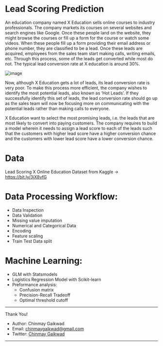 # Lead Scoring Prediction

An education company named X Education sells online courses to industry professionals. The company markets its courses on several websites and search engines like Google. Once these people land on the website, they might browse the courses or fill up a form for the course or watch some videos. When these people fill up a form providing their email address or phone number, they are classified to be a lead. Once these leads are acquired, employees from the sales team start making calls, writing emails, etc. Through this process, some of the leads get converted while most do not. The typical lead conversion rate at X education is around 30%.

![image](https://user-images.githubusercontent.com/23097660/132638671-48862e15-23cc-4ccf-a3a7-6072723c199f.png)

Now, although X Education gets a lot of leads, its lead conversion rate is very poor. To make this process more efficient, the company wishes to identify the most potential leads, also known as ‘Hot Leads’. If they successfully identify this set of leads, the lead conversion rate should go up as the sales team will now be focusing more on communicating with the potential leads rather than making calls to everyone.

X Education want to select the most promising leads, i.e. the leads that are most likely to convert into paying customers. The company requires to build a model wherein it needs to assign a lead score to each of the leads such that the customers with higher lead score have a higher conversion chance and the customers with lower lead score have a lower conversion chance.

# Data
Lead Scoring X Online Education Dataset from Kaggle ->
https://bit.ly/3jX8vfG

# Data Processing Workflow:
- Data Inspection
- Data Validation
- Missing value imputation
- Numerical and Categorical Data
- Encoding
- Feature scaling
- Train Test Data split

# Machine Learning:
- GLM with Statsmodels
- Logistics Regression Model with Scikit-learn
- Preformance analysis: 
  - Confusion matrix
  - Precision-Recall Tradeoff
  - Optimal threshold cutoff

-------------------------------------------------
  
Thank You!

- Author: Chinmay Gaikwad
- Email: [chinmaygaikwad@gmail.com](chinmaygaikwad@gmail.com)
- Twitter: [Chinmay Gaikwad](https://twitter.com/GaikwadChinmay)

-------------------------------------------------
